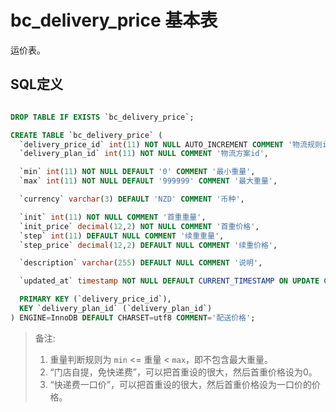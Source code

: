 # bc_delivery_price 基本表

运价表。

## SQL定义

```sql

DROP TABLE IF EXISTS `bc_delivery_price`;

CREATE TABLE `bc_delivery_price` (
  `delivery_price_id` int(11) NOT NULL AUTO_INCREMENT COMMENT '物流规则id',
  `delivery_plan_id` int(11) NOT NULL COMMENT '物流方案id',

  `min` int(11) NOT NULL DEFAULT '0' COMMENT '最小重量',
  `max` int(11) NOT NULL DEFAULT '999999' COMMENT '最大重量',

  `currency` varchar(3) DEFAULT 'NZD' COMMENT '币种',

  `init` int(11) NOT NULL COMMENT '首重重量',
  `init_price` decimal(12,2) NOT NULL COMMENT '首重价格',
  `step` int(11) DEFAULT NULL COMMENT '续重重量',
  `step_price` decimal(12,2) DEFAULT NULL COMMENT '续重价格',

  `description` varchar(255) DEFAULT NULL COMMENT '说明',

  `updated_at` timestamp NOT NULL DEFAULT CURRENT_TIMESTAMP ON UPDATE CURRENT_TIMESTAMP COMMENT '更新时间',

  PRIMARY KEY (`delivery_price_id`),
  KEY `delivery_plan_id` (`delivery_plan_id`)
) ENGINE=InnoDB DEFAULT CHARSET=utf8 COMMENT='配送价格';
```

> 备注:
> 1. 重量判断规则为 `min` <= 重量 < `max`，即不包含最大重量。
> 2. “门店自提，免快递费”，可以把首重设的很大，然后首重价格设为0。
> 3. “快递费一口价”，可以把首重设的很大，然后首重价格设为一口价的价格。